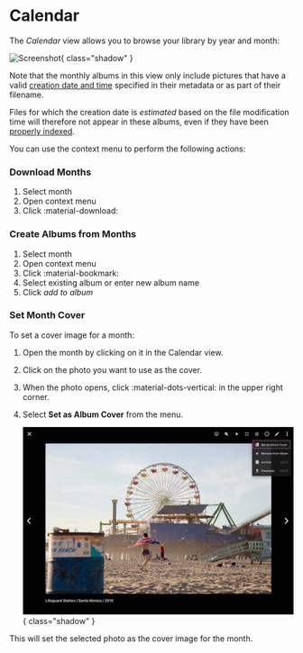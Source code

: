 # Calendar #

The *Calendar* view allows you to browse your library by year and month:

![Screenshot](img/calendar-2503.jpg){ class="shadow" }

Note that the monthly albums in this view only include pictures that have a valid [creation date and time](edit.md#details) specified in their metadata or as part of their filename.

Files for which the creation date is *estimated* based on the file modification time will therefore not appear in these albums, even if they have been [properly indexed](../library/originals.md).

You can use the context menu to perform the following actions:

### Download Months

1. Select month
2. Open context menu
3. Click :material-download:

### Create Albums from Months

1. Select month
2. Open context menu
3. Click :material-bookmark:
4. Select existing album or enter new album name
5. Click *add to album*

### Set Month Cover ###

To set a cover image for a month:

1. Open the month by clicking on it in the Calendar view.
2. Click on the photo you want to use as the cover.
3. When the photo opens, click :material-dots-vertical: in the upper right corner.
4. Select **Set as Album Cover** from the menu.

    ![Screenshot](img/set-cover-2504.jpg){ class="shadow" }

This will set the selected photo as the cover image for the month.